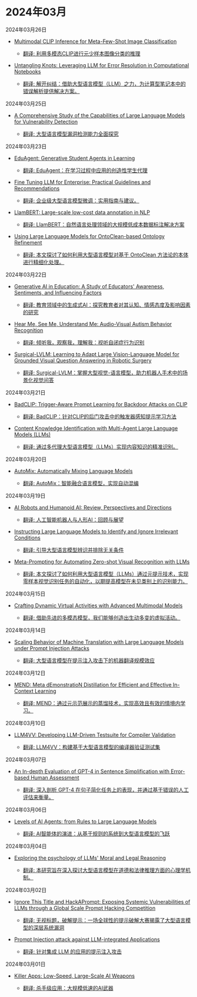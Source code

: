 # 2024年03月

2024年03月26日

- [Multimodal CLIP Inference for Meta-Few-Shot Image Classification](2024年03月26日/Multimodal_CLIP_Inference_for_Meta-Few-Shot_Image_Classification.md)

    - [翻译: 利用多模态CLIP进行元少样本图像分类的推理](2024年03月26日/Multimodal_CLIP_Inference_for_Meta-Few-Shot_Image_Classification.md)

- [Untangling Knots: Leveraging LLM for Error Resolution in Computational Notebooks](2024年03月26日/Untangling_Knots_Leveraging_LLM_for_Error_Resolution_in_Computational_Notebooks.md)

    - [翻译: 解开纠结：借助大型语言模型（LLM）之力，为计算型笔记本中的错误解析提供解决方案。](2024年03月26日/Untangling_Knots_Leveraging_LLM_for_Error_Resolution_in_Computational_Notebooks.md)

2024年03月25日

- [A Comprehensive Study of the Capabilities of Large Language Models for Vulnerability Detection](2024年03月25日/A_Comprehensive_Study_of_the_Capabilities_of_Large_Language_Models_for_Vulnerability_Detection.md)

    - [翻译: 大型语言模型漏洞检测能力全面探究](2024年03月25日/A_Comprehensive_Study_of_the_Capabilities_of_Large_Language_Models_for_Vulnerability_Detection.md)

2024年03月23日

- [EduAgent: Generative Student Agents in Learning](2024年03月23日/EduAgent_Generative_Student_Agents_in_Learning.md)

    - [翻译: EduAgent：在学习过程中应用的创造性学生代理](2024年03月23日/EduAgent_Generative_Student_Agents_in_Learning.md)

- [Fine Tuning LLM for Enterprise: Practical Guidelines and Recommendations](2024年03月23日/Fine_Tuning_LLM_for_Enterprise_Practical_Guidelines_and_Recommendations.md)

    - [翻译: 企业级大型语言模型微调：实用指南与建议。](2024年03月23日/Fine_Tuning_LLM_for_Enterprise_Practical_Guidelines_and_Recommendations.md)

- [LlamBERT: Large-scale low-cost data annotation in NLP](2024年03月23日/LlamBERT_Large-scale_low-cost_data_annotation_in_NLP.md)

    - [翻译: LlamBERT：自然语言处理领域的大规模低成本数据标注解决方案](2024年03月23日/LlamBERT_Large-scale_low-cost_data_annotation_in_NLP.md)

- [Using Large Language Models for OntoClean-based Ontology Refinement](2024年03月23日/Using_Large_Language_Models_for_OntoClean-based_Ontology_Refinement.md)

    - [翻译: 本文探讨了如何利用大型语言模型对基于 OntoClean 方法论的本体进行精细化处理。](2024年03月23日/Using_Large_Language_Models_for_OntoClean-based_Ontology_Refinement.md)

2024年03月22日

- [Generative AI in Education: A Study of Educators' Awareness, Sentiments, and Influencing Factors](2024年03月22日/Generative_AI_in_Education_A_Study_of_Educators'_Awareness,_Sentiments,_and_Influencing_Factors.md)

    - [翻译: 教育领域中的生成式AI：探究教育者对其认知、情感态度及影响因素的研究](2024年03月22日/Generative_AI_in_Education_A_Study_of_Educators'_Awareness,_Sentiments,_and_Influencing_Factors.md)

- [Hear Me, See Me, Understand Me: Audio-Visual Autism Behavior Recognition](2024年03月22日/Hear_Me,_See_Me,_Understand_Me_Audio-Visual_Autism_Behavior_Recognition.md)

    - [翻译: 倾听我，观察我，理解我：视听自闭症行为识别](2024年03月22日/Hear_Me,_See_Me,_Understand_Me_Audio-Visual_Autism_Behavior_Recognition.md)

- [Surgical-LVLM: Learning to Adapt Large Vision-Language Model for Grounded Visual Question Answering in Robotic Surgery](2024年03月22日/Surgical-LVLM_Learning_to_Adapt_Large_Vision-Language_Model_for_Grounded_Visual_Question_Answering_in_Robotic_Surgery.md)

    - [翻译: Surgical-LVLM：掌握大型视觉-语言模型，助力机器人手术中的场景化视觉问答](2024年03月22日/Surgical-LVLM_Learning_to_Adapt_Large_Vision-Language_Model_for_Grounded_Visual_Question_Answering_in_Robotic_Surgery.md)

2024年03月21日

- [BadCLIP: Trigger-Aware Prompt Learning for Backdoor Attacks on CLIP](2024年03月21日/BadCLIP_Trigger-Aware_Prompt_Learning_for_Backdoor_Attacks_on_CLIP.md)

    - [翻译: BadCLIP：针对CLIP的后门攻击中的触发器感知提示学习方法](2024年03月21日/BadCLIP_Trigger-Aware_Prompt_Learning_for_Backdoor_Attacks_on_CLIP.md)

- [Content Knowledge Identification with Multi-Agent Large Language Models (LLMs)](2024年03月21日/Content_Knowledge_Identification_with_Multi-Agent_Large_Language_Models_(LLMs).md)

    - [翻译: 通过多代理大型语言模型（LLMs）实现内容知识的精准识别。](2024年03月21日/Content_Knowledge_Identification_with_Multi-Agent_Large_Language_Models_(LLMs).md)

2024年03月20日

- [AutoMix: Automatically Mixing Language Models](2024年03月20日/AutoMix_Automatically_Mixing_Language_Models.md)

    - [翻译: AutoMix：智能融合语言模型，实现自动混编](2024年03月20日/AutoMix_Automatically_Mixing_Language_Models.md)

2024年03月19日

- [AI Robots and Humanoid AI: Review, Perspectives and Directions](2024年03月19日/AI_Robots_and_Humanoid_AI_Review,_Perspectives_and_Directions.md)

    - [翻译: 人工智能机器人与人形AI：回顾与展望](2024年03月19日/AI_Robots_and_Humanoid_AI_Review,_Perspectives_and_Directions.md)

- [Instructing Large Language Models to Identify and Ignore Irrelevant Conditions](2024年03月19日/Instructing_Large_Language_Models_to_Identify_and_Ignore_Irrelevant_Conditions.md)

    - [翻译: 引导大型语言模型辨识并排除无关条件](2024年03月19日/Instructing_Large_Language_Models_to_Identify_and_Ignore_Irrelevant_Conditions.md)

- [Meta-Prompting for Automating Zero-shot Visual Recognition with LLMs](2024年03月19日/Meta-Prompting_for_Automating_Zero-shot_Visual_Recognition_with_LLMs.md)

    - [翻译: 本文探讨了如何利用大型语言模型（LLMs）通过元提示技术，实现零样本视觉识别任务的自动化，以期提高模型在未见类别上的识别能力。](2024年03月19日/Meta-Prompting_for_Automating_Zero-shot_Visual_Recognition_with_LLMs.md)

2024年03月15日

- [Crafting Dynamic Virtual Activities with Advanced Multimodal Models](2024年03月15日/Crafting_Dynamic_Virtual_Activities_with_Advanced_Multimodal_Models.md)

    - [翻译: 借助先进的多模态模型，我们能够创造出生动多变的虚拟活动。](2024年03月15日/Crafting_Dynamic_Virtual_Activities_with_Advanced_Multimodal_Models.md)

2024年03月14日

- [Scaling Behavior of Machine Translation with Large Language Models under Prompt Injection Attacks](2024年03月14日/Scaling_Behavior_of_Machine_Translation_with_Large_Language_Models_under_Prompt_Injection_Attacks.md)

    - [翻译: 大型语言模型在提示注入攻击下的机器翻译规模效应](2024年03月14日/Scaling_Behavior_of_Machine_Translation_with_Large_Language_Models_under_Prompt_Injection_Attacks.md)

2024年03月12日

- [MEND: Meta dEmonstratioN Distillation for Efficient and Effective In-Context Learning](2024年03月12日/MEND_Meta_dEmonstratioN_Distillation_for_Efficient_and_Effective_In-Context_Learning.md)

    - [翻译: MEND：通过元示范展示的蒸馏技术，实现高效且有效的情境内学习。](2024年03月12日/MEND_Meta_dEmonstratioN_Distillation_for_Efficient_and_Effective_In-Context_Learning.md)

2024年03月10日

- [LLM4VV: Developing LLM-Driven Testsuite for Compiler Validation](2024年03月10日/LLM4VV_Developing_LLM-Driven_Testsuite_for_Compiler_Validation.md)

    - [翻译: LLM4VV：构建基于大型语言模型的编译器验证测试集](2024年03月10日/LLM4VV_Developing_LLM-Driven_Testsuite_for_Compiler_Validation.md)

2024年03月07日

- [An In-depth Evaluation of GPT-4 in Sentence Simplification with Error-based Human Assessment](2024年03月07日/An_In-depth_Evaluation_of_GPT-4_in_Sentence_Simplification_with_Error-based_Human_Assessment.md)

    - [翻译: 深入剖析 GPT-4 在句子简化任务上的表现，并通过基于错误的人工评估来衡量。](2024年03月07日/An_In-depth_Evaluation_of_GPT-4_in_Sentence_Simplification_with_Error-based_Human_Assessment.md)

2024年03月06日

- [Levels of AI Agents: from Rules to Large Language Models](2024年03月06日/Levels_of_AI_Agents_from_Rules_to_Large_Language_Models.md)

    - [翻译: AI智能体的演进：从基于规则的系统到大型语言模型的飞跃](2024年03月06日/Levels_of_AI_Agents_from_Rules_to_Large_Language_Models.md)

2024年03月04日

- [Exploring the psychology of LLMs' Moral and Legal Reasoning](2024年03月04日/Exploring_the_psychology_of_LLMs'_Moral_and_Legal_Reasoning.md)

    - [翻译: 本研究旨在深入探讨大型语言模型在道德和法律推理方面的心理学机制。](2024年03月04日/Exploring_the_psychology_of_LLMs'_Moral_and_Legal_Reasoning.md)

2024年03月02日

- [Ignore This Title and HackAPrompt: Exposing Systemic Vulnerabilities of LLMs through a Global Scale Prompt Hacking Competition](2024年03月02日/Ignore_This_Title_and_HackAPrompt_Exposing_Systemic_Vulnerabilities_of_LLMs_through_a_Global_Scale_Prompt_Hacking_Competition.md)

    - [翻译: 无视标题，破解提示：一场全球性的提示破解大赛揭露了大型语言模型的深层系统漏洞](2024年03月02日/Ignore_This_Title_and_HackAPrompt_Exposing_Systemic_Vulnerabilities_of_LLMs_through_a_Global_Scale_Prompt_Hacking_Competition.md)

- [Prompt Injection attack against LLM-integrated Applications](2024年03月02日/Prompt_Injection_attack_against_LLM-integrated_Applications.md)

    - [翻译: 针对集成 LLM 的应用的提示注入攻击](2024年03月02日/Prompt_Injection_attack_against_LLM-integrated_Applications.md)

2024年03月01日

- [Killer Apps: Low-Speed, Large-Scale AI Weapons](2024年03月01日/Killer_Apps_Low-Speed,_Large-Scale_AI_Weapons.md)

    - [翻译: 杀手级应用：大规模低速的AI武器](2024年03月01日/Killer_Apps_Low-Speed,_Large-Scale_AI_Weapons.md)